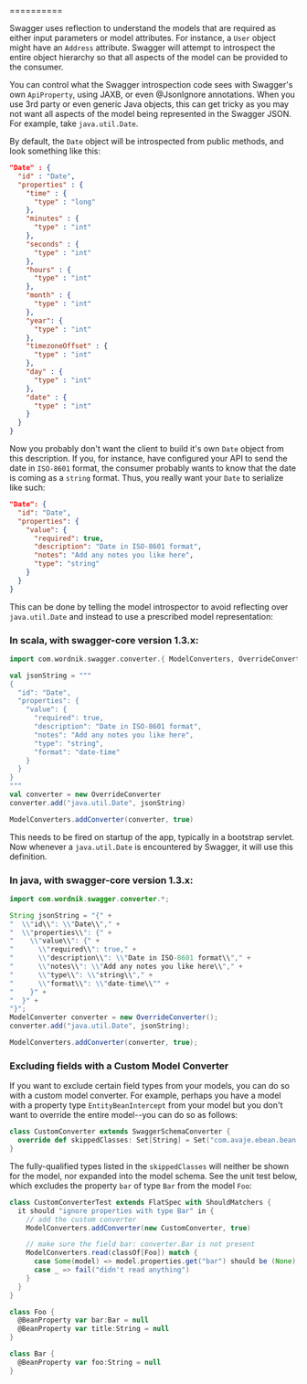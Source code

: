 ==========

Swagger uses reflection to understand the models that are required as either input parameters or model attributes.  For instance, a `User` object might have an `Address` attribute.  Swagger will attempt to introspect the entire object hierarchy so that all aspects of the model can be provided to the consumer.

You can control what the Swagger introspection code sees with Swagger's own `ApiProperty`, using JAXB, or even @JsonIgnore annotations.  When you use 3rd party or even generic Java objects, this can get tricky as you may not want all aspects of the model being represented in the Swagger JSON.  For example, take `java.util.Date`.

By default, the `Date` object will be introspected from public methods, and look something like this:

```json
"Date" : {
  "id" : "Date",
  "properties" : {
    "time" : {
      "type" : "long"
    },
    "minutes" : {
      "type" : "int"
    },
    "seconds" : {
      "type" : "int"
    },
    "hours" : {
      "type" : "int"
    },
    "month" : {
      "type" : "int"
    },
    "year": {
      "type" : "int"
    },
    "timezoneOffset" : {
      "type" : "int"
    },
    "day" : {
      "type" : "int"
    },
    "date" : {
      "type" : "int"
    }
  }
}
```

Now you probably don't want the client to build it's own `Date` object from this description.  If you, for instance, have configured your API to send the date in `ISO-8601` format, the consumer probably wants to know that the date is coming as a `string` format.  Thus, you really want your `Date` to serialize like such:

```json
"Date": {
  "id": "Date",
  "properties": {
    "value": {
      "required": true,
      "description": "Date in ISO-8601 format",
      "notes": "Add any notes you like here",
      "type": "string"
    }
  }
}
```

This can be done by telling the model introspector to avoid reflecting over `java.util.Date` and instead to use a prescribed model representation:

### In scala, with swagger-core version 1.3.x:

```scala
import com.wordnik.swagger.converter.{ ModelConverters, OverrideConverter }

val jsonString = """
{
  "id": "Date",
  "properties": {
    "value": {
      "required": true,
      "description": "Date in ISO-8601 format",
      "notes": "Add any notes you like here",
      "type": "string",
      "format": "date-time"
    }
  }
}
"""
val converter = new OverrideConverter
converter.add("java.util.Date", jsonString)

ModelConverters.addConverter(converter, true)

```

This needs to be fired on startup of the app, typically in a bootstrap servlet.  Now whenever a `java.util.Date` is encountered by Swagger, it will use this definition.

### In java, with swagger-core version 1.3.x:

```java
import com.wordnik.swagger.converter.*;

String jsonString = "{" +
"  \\"id\\": \\"Date\\"," +
"  \\"properties\\": {" +
"    \\"value\\": {" +
"      \\"required\\": true," +
"      \\"description\\": \\"Date in ISO-8601 format\\"," +
"      \\"notes\\": \\"Add any notes you like here\\"," +
"      \\"type\\": \\"string\\"," +
"      \\"format\\": \\"date-time\\"" +
"    }" +
"  }" +
"}";
ModelConverter converter = new OverrideConverter();
converter.add("java.util.Date", jsonString);

ModelConverters.addConverter(converter, true);
```

### Excluding fields with a Custom Model Converter
If you want to exclude certain field types from your models, you can do so with a custom model converter.  For example, perhaps you have a model with a property type `EntityBeanIntercept` from your model but you don't want to override the entire model--you can do so as follows:

```scala
class CustomConverter extends SwaggerSchemaConverter {
  override def skippedClasses: Set[String] = Set("com.avaje.ebean.bean.EntityBeanIntercept")
}
```

The fully-qualified types listed in the `skippedClasses` will neither be shown for the model, nor expanded into the model schema.  See the unit test below, which excludes the property `bar` of type `Bar` from the model `Foo`:

```scala
class CustomConverterTest extends FlatSpec with ShouldMatchers {
  it should "ignore properties with type Bar" in {
    // add the custom converter
    ModelConverters.addConverter(new CustomConverter, true)

    // make sure the field bar: converter.Bar is not present
    ModelConverters.read(classOf[Foo]) match {
      case Some(model) => model.properties.get("bar") should be (None)
      case _ => fail("didn't read anything")
    }
  }
}

class Foo {
  @BeanProperty var bar:Bar = null
  @BeanProperty var title:String = null
}

class Bar {
  @BeanProperty var foo:String = null
}
```